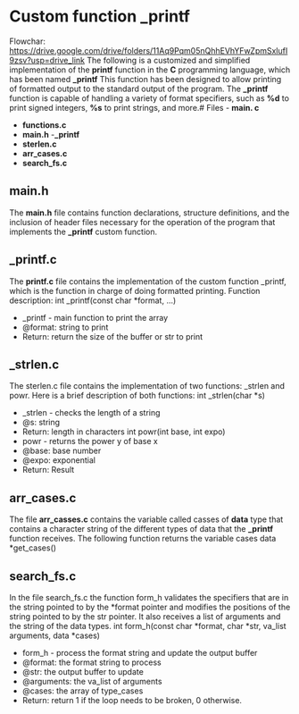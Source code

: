 # Custom function _printf
Flowchar:
https://drive.google.com/drive/folders/11Aq9Pqm05nQhhEVhYFwZpmSxlufI9zsv?usp=drive_link
The following is a customized and simplified implementation of the **printf** function in the **C** programming language, which has been named **_printf** This function has been designed to allow printing of formatted output to the standard output of the program. The **_printf** function is capable of handling a variety of format specifiers, such as **%d** to print signed integers, **%s** to print strings, and more.# Files - **main. c**
- **functions.c**
- **main.h**
-**_printf**
- **sterlen.c**
- **arr_cases.c**
- **search_fs.c**
## main.h
The **main.h** file contains function declarations, structure definitions, and the inclusion of header files necessary for the operation of the program that implements the **_printf** custom function.
## _printf.c
The **printf.c** file contains the implementation of the custom function _printf, which is the function in charge of doing formatted printing.
Function description:
int _printf(const char *format, ...)
  * _printf - main function to print the array
  * @format: string to print
  * Return: return the size of the buffer or str to print
## _strlen.c
The sterlen.c file contains the implementation of two functions: _strlen and powr. Here is a brief description of both functions:
int _strlen(char *s)
  * _strlen - checks the length of a string
  * @s: string
  * Return: length in characters
int powr(int base, int expo)
  * powr - returns the power y of base x
  * @base: base number
  * @expo: exponential
  * Return: Result
## arr_cases.c
The file **arr_casses.c** contains the variable called casses of **data** type that contains a character string of the different types of data that the **_printf** function receives.
The following function returns the variable cases
data *get_cases()
## search_fs.c
In the file search_fs.c the function form_h validates the specifiers that are in the string pointed to by the *format pointer and modifies the positions of the string pointed to by the str pointer. It also receives a list of arguments and the string of the data types.
int form_h(const char *format, char *str, va_list arguments, data *cases)
  * form_h - process the format string and update the output buffer
  * @format: the format string to process
  * @str: the output buffer to update
  * @arguments: the va_list of arguments
  * @cases: the array of type_cases
  * Return: return 1 if the loop needs to be broken, 0 otherwise.
